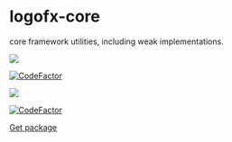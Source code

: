 # logofx-core
core framework utilities, including weak implementations.

<img src=https://ci.appveyor.com/api/projects/status/github/logofx/logofx-core>

[![CodeFactor](https://www.codefactor.io/repository/github/logofx/logofx-core/badge)](https://www.codefactor.io/repository/github/logofx/logofx-core)

<img src=https://img.shields.io/nuget/dt/LogoFX.Core>

[![CodeFactor](https://www.codefactor.io/repository/github/logofx/logofx-core/badge)](https://www.codefactor.io/repository/github/logofx/logofx-core)

[Get package](https://www.nuget.org/packages/LogoFX.Core/)
